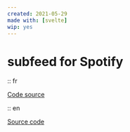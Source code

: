 ```yaml
---
created: 2021-05-29
made with: [svelte]
wip: yes
---
```


# subfeed for Spotify

:: fr

[Code source](https://github.com/ewen-lbh/subfeed-for-spotify)

:: en

[Source code](https://github.com/ewen-lbh/subfeed-for-spotify)

